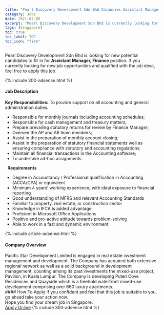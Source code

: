 ```yaml
---
title: "Pearl Discovery Development Sdn Bhd Vacancies Assistant Manager, Finance" 
category: Jobs 
date: 2021-04-08 
excerpt: "Pearl Discovery Development Sdn Bhd is currently looking for suitable person to fill in the Assistant Manager, Finance which based in Singapore" 
tags: [Singapore] 
toc: true 
toc_label: TOC 
toc_icon: "fire" 
--- 
```


<p>Pearl Discovery Development Sdn Bhd is looking for new potential candidates to fill in for <b>Assistant Manager, Finance</b> position. If you currently looking for new job opportunities and qualified with the job desc, feel free to apply this job.
</p>{% include 300-adsense.html %} 
<div><div><h4>Job Description</h4></div><div><div><span><div><p><strong>Key Responsibilities:</strong>&#160;To provide support on all accounting and general administration duties.&#160;&#160;</p><ul><li>Responsible for monthly journals including accounting schedules;</li><li>Responsible for cash management and treasury matters;</li><li>Prepare prevailing statutory returns for review by Finance Manager;</li><li>Oversee the AP and AR team members;</li><li>Assist in the preparation of monthly account closing;</li><li>Assist in the preparation of statutory financial statements well as ensuring compliance with statutory and accounting regulations;</li><li>Maintain all financial transactions in the Accounting software;</li><li>To undertake ad-hoc assignments.</li></ul><p>&#160;&#160;<strong>Requirements</strong>&#160;</p><ul><li>Degree in Accountancy / Professional qualification in Accounting (ACCA/CPA) or equivalent</li><li>Minimum 4 years&#8217; working experience, with ideal exposure to financial reporting</li><li>Good understanding of MFRS and relevant Accounting Standards</li><li>Familiar to property, real estate, or construction sector</li><li>Knowledge in IFCA is added advantage</li><li>Proficient in Microsoft Office Applications</li><li>Positive and pro-active attitude towards problem-solving</li><li>Able to work in a fast and dynamic environment</li></ul></div></span></div></div></div> 
{% include article-adsense.html %} 
<div><div><h4>Company Overview</h4></div><div><div><span><div><div>
	Pacific Star Development Limited is engaged in real estate investment management and development. The Company has acquired both extensive regional network as well as a solid background in development management, counting among its past investments the mixed-use project, Pavilion, in Kuala Lumpur. The Company is developing Puteri Cove Residences and Quayside which is a freehold waterfront mixed-use development comprising over 660 luxury apartments.&#160;</div></div></span></div></div></div> 
#### How To Apply 
If you confident and feel that this job is suitable to you, go ahead take your action now. <br/> 
Hope you find your dream job in Singapore. <br/> 
<a href="https://www.jobstreet.com.my/en/job/assistant-manager-finance-8456507/origin/sg?jobId=jobstreet-sg-job-8456507&" class="btn btn--info" target="_blank" rel="nofollow noopenner">Apply Online</a> 
{% include 300-adsense.html %} 